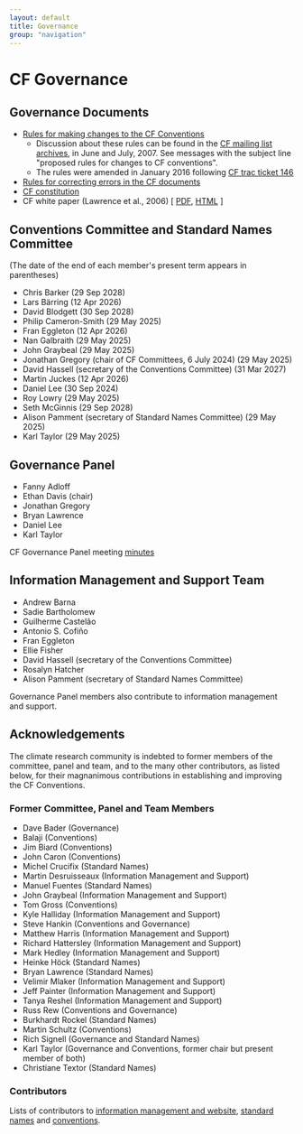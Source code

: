 ```yaml
---
layout: default
title: Governance
group: "navigation"
---
```


# CF Governance

## Governance Documents

* [Rules for making changes to the CF Conventions][rules]
  * Discussion about these rules can be found in the [CF mailing list archives][mail], in June and July, 2007. See messages with the subject line "proposed rules for changes to CF conventions".
  * The rules were amended in January 2016 following [CF trac ticket 146][ticket146]
* [Rules for correcting errors in the CF documents][errors]
* [CF constitution](./constitution.md)
* CF white paper (Lawrence et al., 2006)  \[ [PDF][pdf], [HTML][html] \]
 
## Conventions Committee and Standard Names Committee

(The date of the end of each member's present term appears in parentheses)

* Chris Barker (29 Sep 2028)
* Lars Bärring (12 Apr 2026)
* David Blodgett (30 Sep 2028)
* Philip Cameron-Smith (29 May 2025)
* Fran Eggleton (12 Apr 2026)  
* Nan Galbraith (29 May 2025)
* John Graybeal (29 May 2025)
* Jonathan Gregory (chair of CF Committees, 6 July 2024) (29 May 2025)
* David Hassell (secretary of the Conventions Committee) (31 Mar 2027)
* Martin Juckes (12 Apr 2026)
* Daniel Lee (30 Sep 2024)
* Roy Lowry (29 May 2025)
* Seth McGinnis (29 Sep 2028)
* Alison Pamment (secretary of Standard Names Committee) (29 May 2025)
* Karl Taylor (29 May 2025)
 
## Governance Panel

* Fanny Adloff
* Ethan Davis (chair)
* Jonathan Gregory
* Bryan Lawrence
* Daniel Lee
* Karl Taylor

CF Governance Panel meeting [minutes](Governance/GovPanel/meeting-minutes.md)

## Information Management and Support Team

* Andrew Barna
* Sadie Bartholomew
* Guilherme Castelão
* Antonio S. Cofiño
* Fran Eggleton
* Ellie Fisher
* David Hassell (secretary of the Conventions Committee)
* Rosalyn Hatcher
* Alison Pamment (secretary of Standard Names Committee)

Governance Panel members also contribute to information management and support.

## Acknowledgements

The climate research community is indebted to former members of the committee, panel and team, and to the many other contributors, as listed below, for their magnanimous contributions in establishing and improving the CF Conventions.

### Former Committee, Panel and Team Members

* Dave Bader (Governance)
* Balaji (Conventions)
* Jim Biard (Conventions)
* John Caron (Conventions)
* Michel Crucifix (Standard Names)
* Martin Desruisseaux (Information Management and Support)
* Manuel Fuentes (Standard Names)
* John Graybeal (Information Management and Support)
* Tom Gross (Conventions)
* Kyle Halliday (Information Management and Support)
* Steve Hankin (Conventions and Governance)
* Matthew Harris (Information Management and Support)
* Richard Hattersley (Information Management and Support)
* Mark Hedley (Information Management and Support)
* Heinke Höck (Standard Names)
* Bryan Lawrence (Standard Names)
* Velimir Mlaker (Information Management and Support)
* Jeff Painter (Information Management and Support)
* Tanya Reshel (Information Management and Support)
* Russ Rew (Conventions and Governance)
* Burkhardt Rockel (Standard Names)
* Martin Schultz (Conventions)
* Rich Signell (Governance and Standard Names)
* Karl Taylor (Governance and Conventions, former chair but present member of both)
* Christiane Textor (Standard Names)

### Contributors

Lists of contributors to [information management and website](infomgmt_contributors.md), [standard names](./Data/cf-standard-names/docs/standard-name-contributors.html) and [conventions](conventions_contributors.md).

[rules]: rules.md
[errors]: errors.md
[mail]: https://mailman.cgd.ucar.edu/pipermail/cf-metadata
[html]: Data/cf-documents/cf-governance/cf2_whitepaper_final.html
[pdf]:  Data/cf-documents/cf-governance/cf2_whitepaper_final.pdf
[ticket146]: http://cfconventions.org/Data/Trac-tickets/146.html
